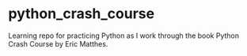 # python_crash_course
Learning repo for practicing Python as I work through the book Python Crash Course by Eric Matthes.
